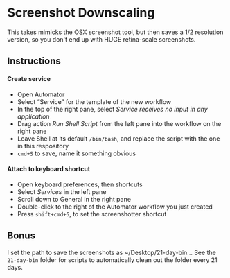# Screenshot Downscaling
This takes mimicks the OSX screenshot tool, but then saves a 1/2 resolution version, so you don't end up with HUGE retina-scale screenshots.

## Instructions
#### Create service
- Open Automator
- Select “Service” for the template of the new workflow
- In the top of the right pane, select _Service receives *no input* in any application_
- Drag action _Run Shell Script_ from the left pane into the workflow on the right pane
- Leave Shell at its default `/bin/bash`, and replace the script with the one in this respository
- `cmd+S` to save, name it something obvious

#### Attach to keyboard shortcut
- Open keyboard preferences, then shortcuts
- Select _Services_ in the left pane
- Scroll down to General in the right pane
- Double-click to the right of the Automator workflow you just created
- Press `shift+cmd+5`, to set the screenshotter shortcut

## Bonus
I set the path to save the screenshots as ~/Desktop/21-day-bin... See the `21-day-bin` folder for scripts to automatically clean out the folder every 21 days.
